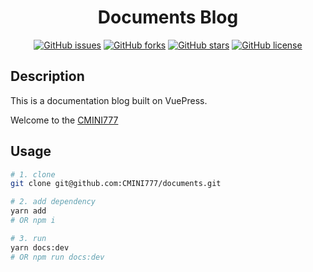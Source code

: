 <h1 align="center">Documents Blog</h1>

<div align="center">

[![GitHub issues](https://img.shields.io/github/issues/CMINI777/documents)](https://github.com/CMINI777/documents/issues) [![GitHub forks](https://img.shields.io/github/forks/CMINI777/documents)](https://github.com/CMINI777/documents/network) [![GitHub stars](https://img.shields.io/github/stars/CMINI777/documents)](https://github.com/CMINI777/documents/stargazers) [![GitHub license](https://img.shields.io/github/license/CMINI777/documents)](https://github.com/CMINI777/documents/blob/master/LICENSE)

</div>

## Description

This is a documentation blog built on VuePress.

Welcome to the [CMINI777](https://cmini777.github.io/documents/)

## Usage

```bash
# 1. clone
git clone git@github.com:CMINI777/documents.git

# 2. add dependency
yarn add 
# OR npm i

# 3. run
yarn docs:dev 
# OR npm run docs:dev

```